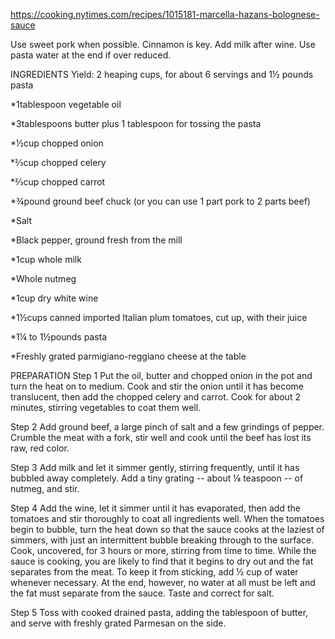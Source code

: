 https://cooking.nytimes.com/recipes/1015181-marcella-hazans-bolognese-sauce

Use sweet pork when possible. 
Cinnamon is key.
Add milk after wine.
Use pasta water at the end if over reduced. 


INGREDIENTS
Yield:
2 heaping cups, for about 6 servings and 1½ pounds pasta


*1tablespoon vegetable oil

*3tablespoons butter plus 1 tablespoon for tossing the pasta

*½cup chopped onion

*⅔cup chopped celery

*⅔cup chopped carrot

*¾pound ground beef chuck (or you can use 1 part pork to 2 parts beef)

*Salt

*Black pepper, ground fresh from the mill

*1cup whole milk

*Whole nutmeg

*1cup dry white wine

*1½cups canned imported Italian plum tomatoes, cut up, with their juice

*1¼ to 1½pounds pasta

*Freshly grated parmigiano-reggiano cheese at the table


PREPARATION
Step 1
Put the oil, butter and chopped onion in the pot and turn the heat on to medium. Cook and stir the onion until it has become translucent, then add the chopped celery and carrot. Cook for about 2 minutes, stirring vegetables to coat them well.

Step 2
Add ground beef, a large pinch of salt and a few grindings of pepper. Crumble the meat with a fork, stir well and cook until the beef has lost its raw, red color.

Step 3
Add milk and let it simmer gently, stirring frequently, until it has bubbled away completely. Add a tiny grating -- about ⅛ teaspoon -- of nutmeg, and stir.

Step 4
Add the wine, let it simmer until it has evaporated, then add the tomatoes and stir thoroughly to coat all ingredients well. When the tomatoes begin to bubble, turn the heat down so that the sauce cooks at the laziest of simmers, with just an intermittent bubble breaking through to the surface. Cook, uncovered, for 3 hours or more, stirring from time to time. While the sauce is cooking, you are likely to find that it begins to dry out and the fat separates from the meat. To keep it from sticking, add ½ cup of water whenever necessary. At the end, however, no water at all must be left and the fat must separate from the sauce. Taste and correct for salt.

Step 5
Toss with cooked drained pasta, adding the tablespoon of butter, and serve with freshly grated Parmesan on the side.
